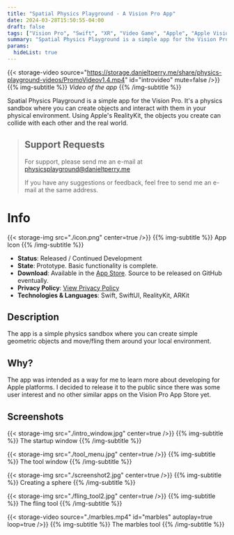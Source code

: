 ```yaml
---
title: "Spatial Physics Playground - A Vision Pro App"
date: 2024-03-28T15:50:55-04:00
draft: false
tags: ["Vision Pro", "Swift", "XR", "Video Game", "Apple", "Apple Vision"]
summary: "Spatial Physics Playground is a simple app for the Vision Pro. It's a physics sandbox where you can create objects and interact with them in your physical environment. Using Apple's RealityKit, the objects you create can collide with each other and the real world."
params:
  hideList: true
---
```


{{< storage-video source="https://storage.danieltperry.me/share/physics-playground-videos/PromoVideov1.4.mp4" id="introvideo" mute=false />}}
{{% img-subtitle %}}
*Video of the app*
{{% /img-subtitle %}}

Spatial Physics Playground is a simple app for the Vision Pro. It's a physics sandbox where you can create objects and interact with them in your physical environment. Using Apple's RealityKit, the objects you create can collide with each other and the real world.

> ## Support Requests
>
> For support, please send me an e-mail at <a href="mailto:physicsplayground@danieltperry.me?subject=Spatial Physics Playground Support">physicsplayground\@danieltperry.me</a>
> 
> If you have any suggestions or feedback, feel free to send me an e-mail at the same address.

# Info
{{< storage-img src="./icon.png" center=true />}}
{{% img-subtitle %}}
App Icon
{{% /img-subtitle %}}

* **Status**: Released / Continued Development
* **State**: Prototype. Basic functionality is complete.
* **Download**: Available in the [App Store](https://apps.apple.com/us/app/spatial-physics-playground/id6480322995). Source to be released on GitHub eventually.
* **Privacy Policy**: [View Privacy Policy](./privacy)
* **Technologies & Languages**: Swift, SwiftUI, RealityKit, ARKit

## Description
The app is a simple physics sandbox where you can create simple geometric objects and move/fling them around your local environment.

<!--## Related Posts and Projects
*No content yet*-->

## Why?
The app was intended as a way for me to learn more about developing for Apple platforms. I decided to release it to the public since there was some user interest and no other similar apps on the Vision Pro App Store yet.

## Screenshots

{{< storage-img src="./intro_window.jpg" center=true />}}
{{% img-subtitle %}}
The startup window
{{% /img-subtitle %}}

{{< storage-img src="./tool_menu.jpg" center=true />}}
{{% img-subtitle %}}
The tool window
{{% /img-subtitle %}}

{{< storage-img src="./screenshot2.jpg" center=true />}}
{{% img-subtitle %}}
Creating a sphere
{{% /img-subtitle %}}

{{< storage-img src="./fling_tool2.jpg" center=true />}}
{{% img-subtitle %}}
The fling tool
{{% /img-subtitle %}}

{{< storage-video source="./marbles.mp4" id="marbles" autoplay=true loop=true />}}
{{% img-subtitle %}}
The marbles tool
{{% /img-subtitle %}}
